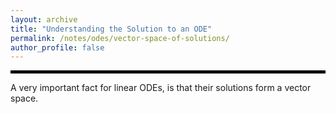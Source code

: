 ```yaml
---
layout: archive
title: "Understanding the Solution to an ODE"
permalink: /notes/odes/vector-space-of-solutions/
author_profile: false
--- 
```

<hr style="border: 2px solid black;">
A very important fact for linear ODEs, is that their solutions form a vector space. 
